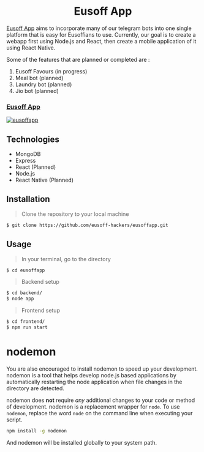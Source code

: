 <h1 align="center">Eusoff App</h1>
<p>
<a href="https://eusoffapp.herokuapp.com/">Eusoff App</a> aims to incorporate many of our telegram bots into one single platform that is easy for Eusoffians to use. Currently, our goal is to create a webapp first using Node.js and React, then create a mobile application of it using React Native.
  
Some of the features that are planned or completed are :
1. Eusoff Favours (in progress)
2. Meal bot (planned)
3. Laundry bot (planned)
4. Jio bot (planned)

### [Eusoff App](https://eusoffapp.herokuapp.com/)

  <a href="https://eusoffapp.herokuapp.com/">
    <img alt="eusoffapp" src="https://github.com/eusoff-hackers/eusoffapp/blob/master/media/eusoffapp.png" />
  </a>
  
## Technologies

- MongoDB
- Express
- React (Planned)
- Node.js
- React Native (Planned)

## Installation

> Clone the repository to your local machine

```sh
$ git clone https://github.com/eusoff-hackers/eusoffapp.git
```

## Usage
> In your terminal, go to the directory
```sh
$ cd eusoffapp
```
> Backend setup
```sh
$ cd backend/
$ node app
```
> Frontend setup
```sh
$ cd frontend/
$ npm run start
```

# nodemon

You are also encouraged to install nodemon to speed up your development. nodemon is a tool that helps develop node.js based applications by automatically restarting the node application when file changes in the directory are detected.

nodemon does **not** require *any* additional changes to your code or method of development. nodemon is a replacement wrapper for `node`. To use `nodemon`, replace the word `node` on the command line when executing your script.

```bash
npm install -g nodemon
```

And nodemon will be installed globally to your system path.
